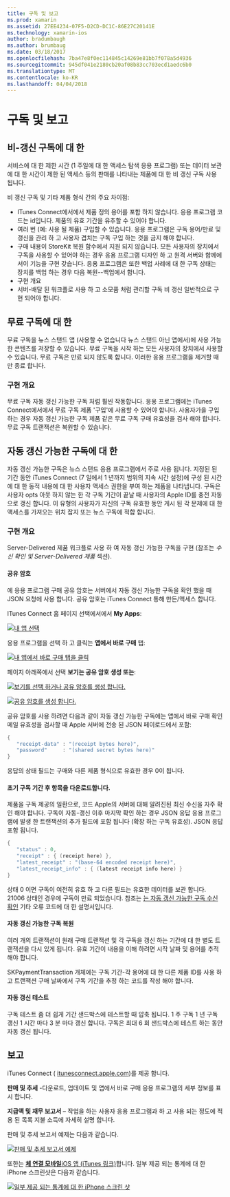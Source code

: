 ```yaml
---
title: 구독 및 보고
ms.prod: xamarin
ms.assetid: 27EE4234-07F5-D2CD-DC1C-86E27C20141E
ms.technology: xamarin-ios
author: bradumbaugh
ms.author: brumbaug
ms.date: 03/18/2017
ms.openlocfilehash: 7ba47e8f0ec114845c14269e81bb7f078a5d4936
ms.sourcegitcommit: 945df041e2180cb20af08b83cc703ecd1aedc6b0
ms.translationtype: MT
ms.contentlocale: ko-KR
ms.lasthandoff: 04/04/2018
---
```

# <a name="subscriptions-and-reporting"></a>구독 및 보고

## <a name="about-non-renewing-subscriptions"></a>비-갱신 구독에 대 한

서비스에 대 한 제한 시간 (1 주일에 대 한 액세스 탐색 응용 프로그램) 또는 데이터 보관에 대 한 시간이 제한 된 액세스 등의 판매를 나타내는 제품에 대 한 비 갱신 구독 사용 됩니다.   
   
   
   
 비 갱신 구독 및 기타 제품 형식 간의 주요 차이점:

-  ITunes Connect에서에서 제품 정의 용어를 포함 하지 않습니다. 응용 프로그램 코드는 id입니다. 제품의 유효 기간을 유추할 수 있어야 합니다. 
-  여러 번 (예: 사용 될 제품) 구입할 수 있습니다. 응용 프로그램은 구독 용어/만료 및 갱신을 관리 하 고 사용자 겹치는 구독 구입 하는 것을 금지 해야 합니다. 
-  구매 내용이 StoreKit 복원 함수에서 지원 되지 않습니다. 모든 사용자의 장치에서 구독을 사용할 수 있어야 하는 경우 응용 프로그램 디자인 하 고 원격 서버와 함께에서이 기능을 구현 갖습니다. 응용 프로그램은 또한 백업 사례에 대 한 구독 상태는 장치를 백업 하는 경우 다음 복원--백업에서 합니다. 
-  구현 개요
-  서버-배달 된 워크플로 사용 하 고 소모품 처럼 관리할 구독 비 갱신 일반적으로 구현 되어야 합니다. 


## <a name="about-free-subscriptions"></a>무료 구독에 대 한

무료 구독을 뉴스 스탠드 앱 (사용할 수 없습니다 뉴스 스탠드 아닌 앱에서)에 사용 가능한 콘텐츠를 저장할 수 있습니다. 무료 구독을 시작 하는 모든 사용자의 장치에서 사용할 수 있습니다. 무료 구독은 만료 되지 않도록 합니다. 이러한 응용 프로그램을 제거할 때만 종료 합니다.

### <a name="implementation-overview"></a>구현 개요

무료 구독 자동 갱신 가능한 구독 처럼 훨씬 작동합니다. 응용 프로그램에는 iTunes Connect에서에서 무료 구독 제품 '구입'에 사용할 수 있어야 합니다. 사용자가을 구입 하는 경우 자동 갱신 가능한 구독 제품 같은 무료 구독 구매 유효성을 검사 해야 합니다. 무료 구독 트랜잭션은 복원할 수 있습니다.


## <a name="about-auto-renewable-subscriptions"></a>자동 갱신 가능한 구독에 대 한

자동 갱신 가능한 구독은 뉴스 스탠드 응용 프로그램에서 주로 사용 됩니다. 지정된 된 기간 동안 iTunes Connect (7 일에서 1 년까지 범위의 지속 시간 설정)에 구성 된 시간에 대 한 동적 내용에 대 한 사용자 액세스 권한을 부여 하는 제품을 나타냅니다. 구독은 사용자 opts 아웃 하지 않는 한 각 구독 기간이 끝날 때 사용자의 Apple ID를 충전 자동으로 갱신 합니다. 이 유형의 사용자가 자신의 구독 유효한 동안 게시 된 각 문제에 대 한 액세스를 가져오는 위치 잡지 또는 뉴스 구독에 적합 합니다.

### <a name="implementation-overview"></a>구현 개요

Server-Delivered 제품 워크플로 사용 하 여 자동 갱신 가능한 구독을 구현 (참조는 *수신 확인 및 Server-Delivered 제품* 섹션).

#### <a name="shared-secret"></a>공유 암호

에 응용 프로그램 구매 공유 암호는 서버에서 자동 갱신 가능한 구독을 확인 했을 때 JSON 요청에 사용 합니다. 공유 암호는 iTunes Connect 통해 만든/액세스 합니다.

ITunes Connect 홈 페이지 선택에서에서 **My Apps**:   
   
 [![](subscriptions-and-reporting-images/image2.png "내 앱 선택")](subscriptions-and-reporting-images/image2.png#lightbox)  
 
응용 프로그램을 선택 하 고 클릭는 **앱에서 바로 구매** 탭:

[![](subscriptions-and-reporting-images/image6.png "내 앱에서 바로 구매 탭을 클릭")](subscriptions-and-reporting-images/image6.png#lightbox)

페이지 아래쪽에서 선택 **보기는 공유 암호 생성 또는**:
   
 [![](subscriptions-and-reporting-images/image40.png "보기를 선택 하거나 공유 암호를 생성 합니다.")](subscriptions-and-reporting-images/image40.png#lightbox)

 [![](subscriptions-and-reporting-images/image41.png "공유 암호를 생성 합니다.")](subscriptions-and-reporting-images/image41.png#lightbox)   
   
   
   
 공유 암호를 사용 하려면 다음과 같이 자동 갱신 가능한 구독에는 앱에서 바로 구매 확인 메일 유효성을 검사할 때 Apple 서버에 전송 된 JSON 페이로드에서 포함:

```csharp
{
   "receipt-data" : "(receipt bytes here)",
   "password"     : "(shared secret bytes here)"
}
```

응답의 상태 필드는 구매와 다른 제품 형식으로 유효한 경우 0이 됩니다.

#### <a name="downloading-items-after-the-initial-subscription-term"></a>초기 구독 기간 후 항목을 다운로드합니다.

제품을 구독 제공의 일환으로, 코드 Apple의 서버에 대해 알려진된 최신 수신을 자주 확인 해야 합니다. 구독이 자동-갱신 이후 마지막 확인 하는 경우 JSON 응답 응용 프로그램에 발생 한 트랜잭션의 추가 필드에 포함 됩니다 (확장 하는 구독 유효성). JSON 응답 포함 됩니다.

```csharp
{
   "status" : 0,
   "receipt" : { (receipt here) },
   "latest_receipt" : "(base-64 encoded receipt here)",
   "latest_receipt_info" : { (latest receipt info here) }
}
```

상태 0 이면 구독이 여전히 유효 하 고 다른 필드는 유효한 데이터를 보관 합니다. 21006 상태인 경우에 구독이 만료 되었습니다. 참조는 [는 자동 갱신 가능한 구독 수신 확인](https://developer.apple.com/library/ios/releasenotes/General/ValidateAppStoreReceipt/Chapters/ValidateRemotely.html) 기타 오류 코드에 대 한 설명서입니다.

#### <a name="restoring-auto-renewable-subscriptions"></a>자동 갱신 가능한 구독 복원

여러 개의 트랜잭션이 원래 구매 트랜잭션 및 각 구독을 갱신 하는 기간에 대 한 별도 트랜잭션을 다시 있게 됩니다. 유효 기간이 내용을 이해 하려면 시작 날짜 및 용어를 추적 해야 합니다.   
   
   
   
 SKPaymentTransaction 개체에는 구독 기간-각 용어에 대 한 다른 제품 ID를 사용 하 고 트랜잭션 구매 날짜에서 구독 기간을 추정 하는 코드를 작성 해야 합니다.

#### <a name="testing-auto-renewal"></a>자동 갱신 테스트

구독 테스트 좀 더 쉽게 기간 샌드박스에 테스트할 때 압축 됩니다. 1 주 구독 1 년 구독 갱신 1 시간 마다 3 분 마다 갱신 합니다. 구독은 최대 6 회 샌드박스에 테스트 하는 동안 자동 갱신 됩니다.

## <a name="reporting"></a>보고

iTunes Connect ( [itunesconnect.apple.com](http://itunesconnect.apple.com))를 제공 합니다.   
   
 **판매 및 추세** -다운로드, 업데이트 및 앱에서 바로 구매 응용 프로그램의 세부 정보를 표시 합니다.   
   
 **지급액 및 재무 보고서** – 작업을 하는 사용자 응용 프로그램과 하 고 사용 되는 정도에 적용 된 목록 지불 소득에 자세히 설명 합니다.

판매 및 추세 보고서 예제는 다음과 같습니다.   

 [![](subscriptions-and-reporting-images/image42.png "판매 및 추세 보고서 예제")](subscriptions-and-reporting-images/image42.png#lightbox)   
   
 또한는 [ **체 연결 모바일**iOS 앱 (iTunes 링크)](http://itunes.apple.com/us/app/itunes-connect-mobile/id376771144?mt=8)합니다.
일부 제공 되는 통계에 대 한 iPhone 스크린샷은 다음과 같습니다.   
   
 [![](subscriptions-and-reporting-images/image43.png "일부 제공 되는 통계에 대 한 iPhone 스크린 샷")](subscriptions-and-reporting-images/image43.png#lightbox)
